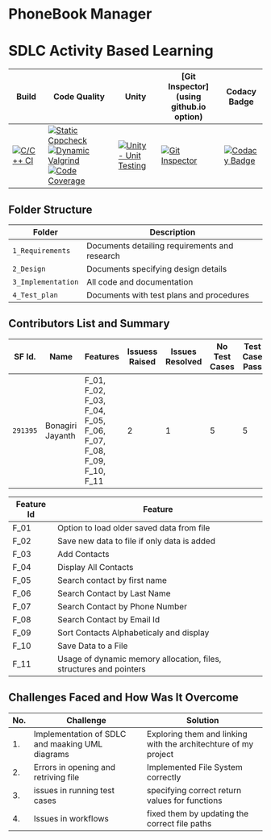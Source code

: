 # PhoneBook Manager


# SDLC Activity Based Learning

Build | Code Quality | Unity | [Git Inspector](using github.io option) | Codacy Badge |
------|----------|-------|--------------|-----------|
[![C/C++ CI](https://github.com/jayanthbonagiri/Stepin-PhoneBook_Manager/actions/workflows/c-cpp.yml/badge.svg)](https://github.com/jayanthbonagiri/Stepin-PhoneBook_Manager/actions/workflows/c-cpp.yml) | [![Static Cppcheck](https://github.com/jayanthbonagiri/Stepin-PhoneBook_Manager/actions/workflows/cppcheck.yml/badge.svg)](https://github.com/jayanthbonagiri/Stepin-PhoneBook_Manager/actions/workflows/cppcheck.yml) [![Dynamic Valgrind](https://github.com/jayanthbonagiri/Stepin-PhoneBook_Manager/actions/workflows/CodeQuality_Dynamic.yml/badge.svg)](https://github.com/jayanthbonagiri/Stepin-PhoneBook_Manager/actions/workflows/CodeQuality_Dynamic.yml) [![Code Coverage](https://github.com/jayanthbonagiri/Stepin-PhoneBook_Manager/actions/workflows/gcov.yml/badge.svg)](https://github.com/jayanthbonagiri/Stepin-PhoneBook_Manager/actions/workflows/gcov.yml) | [![Unity - Unit Testing](https://github.com/jayanthbonagiri/Stepin-PhoneBook_Manager/actions/workflows/unity.yml/badge.svg)](https://github.com/jayanthbonagiri/Stepin-PhoneBook_Manager/actions/workflows/unity.yml)| [![Git Inspector](https://github.com/jayanthbonagiri/Stepin-PhoneBook_Manager/actions/workflows/gitinspector.yml/badge.svg)](https://github.com/jayanthbonagiri/Stepin-PhoneBook_Manager/actions/workflows/gitinspector.yml) | [![Codacy Badge](https://app.codacy.com/project/badge/Grade/a5b0a93577704f22b8424c6fa71b19dc)](https://www.codacy.com/gh/jayanthbonagiri/Stepin-PhoneBook_Manager/dashboard?utm_source=github.com&amp;utm_medium=referral&amp;utm_content=jayanthbonagiri/Stepin-PhoneBook_Manager&amp;utm_campaign=Badge_Grade)


## Folder Structure
Folder             | Description
-------------------| -----------------------------------------
`1_Requirements`   | Documents detailing requirements and research
`2_Design`         | Documents specifying design details
`3_Implementation` | All code and documentation
`4_Test_plan`      | Documents with test plans and procedures

## Contributors List and Summary

SF Id. |  Name   |    Features    | Issuess Raised |Issues Resolved|No Test Cases|Test Case Pass
-------|---------|----------------|----------------|---------------|-------------|--------------
`291395` | Bonagiri Jayanth  | F_01, F_02, F_03, F_04, F_05, F_06, F_07, F_08, F_09, F_10, F_11   | 2     | 1   |5  |5     
   

| Feature Id | Feature |
| -----------|---------|
|F_01| Option to load older saved data from file |
|F_02| Save new data to file if only data is added |
|F_03| Add Contacts |
|F_04| Display All Contacts |
|F_05| Search contact by first name  |
|F_06| Search Contact by Last Name |
|F_07| Search Contact by Phone Number |
|F_08| Search Contact by Email Id |
|F_09| Sort Contacts Alphabeticaly and display |
|F_10| Save Data to a File |
|F_11| Usage of dynamic memory allocation, files, structures and pointers |

## Challenges Faced and How Was It Overcome
| No. | Challenge | Solution
|-----|-----------|--------
|1. | Implementation of SDLC and maaking UML diagrams | Exploring them and linking with the architechture of my project 
|2. | Errors in opening and retriving file | Implemented File System correctly |
|3. | issues in running test cases | specifying correct return values for functions
|4. | Issues in workflows | fixed them by updating the correct file paths

